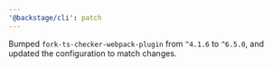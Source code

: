 ```yaml
---
'@backstage/cli': patch
---
```


Bumped `fork-ts-checker-webpack-plugin` from `^4.1.6` to `^6.5.0`, and updated the configuration to match changes.

